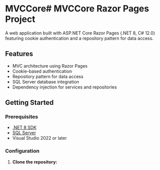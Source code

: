 # MVCCore# MVCCore Razor Pages Project

A web application built with ASP.NET Core Razor Pages (.NET 8, C# 12.0) featuring cookie authentication and a repository pattern for data access.

## Features

- MVC architecture using Razor Pages
- Cookie-based authentication
- Repository pattern for data access
- SQL Server database integration
- Dependency injection for services and repositories

## Getting Started

### Prerequisites

- [.NET 8 SDK](https://dotnet.microsoft.com/download/dotnet/8.0)
- [SQL Server](https://www.microsoft.com/en-us/sql-server/sql-server-downloads)
- Visual Studio 2022 or later

### Configuration

1. **Clone the repository:**
